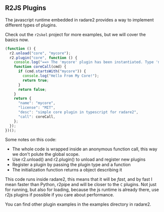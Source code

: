 ## R2JS Plugins

The javascript runtime embedded in radare2 provides a way to implement different types of plugins.

Check out the `r2skel` project for more examples, but we will cover the basics now.

```js
(function () {
  r2.unload("core", "mycore");
  r2.plugin("core", function () {
    console.log("==> The 'mycore' plugin has been instantiated. Type 'mycore' to test it");
    function coreCall(cmd) {
      if (cmd.startsWith("mycore")) {
        console.log("Hello From My Core!");
        return true;
      }
      return false;
    }
    return {
      "name": "mycore",
      "license": "MIT",
      "desc": "simple core plugin in typescript for radare2",
      "call": coreCall,
    };
  });
})();
```

Some notes on this code:

* The whole code is wrapped inside an anonymous function call, this way we don't polute the global scope.
* Use r2.unload() and r2.plugin() to unload and register new plugins
* Register a plugin by passing the plugin type and a function
* The initialization function returns a object describing it

This code runs inside radare2, this means that it will be *fast*, and by fast I mean faster than Python, r2pipe and will be closer to the `C` plugins. Not just for running, but also for loading, because the js runtime is already there, use r2js plugins if possible if you care about performance.

You can find other plugin examples in the examples directory in radare2.
